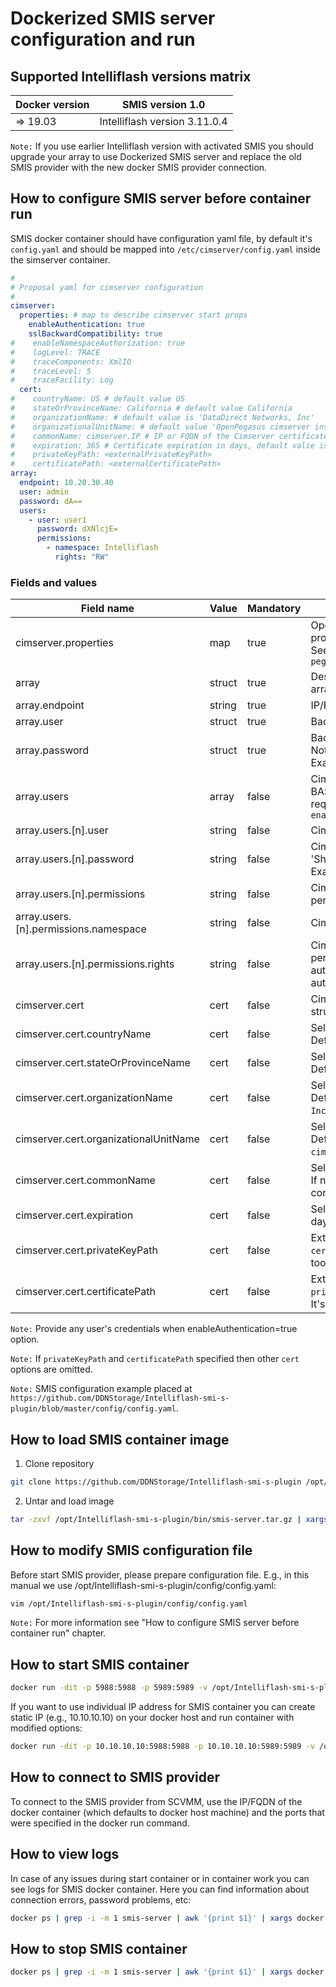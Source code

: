 # Dockerized SMIS server configuration and run

## Supported Intelliflash versions matrix

|  Docker version                      | SMIS version 1.0             |
| ------------------------------------ | ----------------------------- |
|  => 19.03                            | Intelliflash version 3.11.0.4 |

`Note:` If you use earlier Intelliflash version with activated SMIS you should upgrade your array to use Dockerized SMIS server and replace the old SMIS provider with the new docker SMIS provider connection.

## How to configure SMIS server before container run

SMIS docker container should have configuration yaml file, by default it's `config.yaml` and should be mapped into `/etc/cimserver/config.yaml` inside the simserver container.

```yaml
#
# Proposal yaml for cimserver configuration
#
cimserver:
  properties: # map to describe cimserver start props
    enableAuthentication: true
    sslBackwardCompatibility: true
#    enableNamespaceAuthorization: true
#    logLevel: TRACE
#    traceComponents: XmlIO
#    traceLevel: 5
#    traceFacility: Log
  cert:
#    countryName: US # default value US
#    stateOrProvinceName: California # default value California
#    organizationName: # default value is 'DataDirect Networks, Inc'
#    organizationalUnitName: # default value 'OpenPegasus cimserver instance'
#    commonName: cimserver.IP # IP or FQDN of the Cimserver certificate
#    expiration: 365 # Certificate expiration in days, default valie is 365
#    privateKeyPath: <externalPrivateKeyPath>
#    certificatePath: <externalCertificatePath>
array:
  endpoint: 10.20.30.40
  user: admin
  password: dA==
  users:
    - user: user1
      password: dXNlcjE=
      permissions:
        - namespace: Intelliflash
          rights: "RW"

```

### Fields and values
Field name                           | Value   | Mandatory | Description
------------------------------------ | ------- | --------- | --------------------------------------------------------------------
cimserver.properties                 | map     | true      | OpenPegasus cimserver' initial properties should be described there. See cimserver admin's guide `pegasus/doc/Admin_Guide_Release.pdf`
array                                | struct  | true      | Describes confuguration for remote array
array.endpoint                       | string  | true      | IP/FQDN of the backend array
array.user                           | struct  | true      | Backend's connection user name
array.password                       | struct  | true      | Backend's connection password. Note: 'Should be encoded in BASE64. Example: `echo -n 'password' | base64`'.
array.users                          | array   | false     | Cimserver's users. Enables BASICAUTH for every remote request. Should be used when `enableAuthentication=true`
array.users.[n].user                 | string  | false     | Cimserver's user name
array.users.[n].password             | string  | false     | Cimserver's user password. Note: 'Should be encoded in BASE64. Example: `echo -n 'password' | base64`'.
array.users.[n].permissions          | string  | false     | Cimserver's user namespace permissions.
array.users.[n].permissions.namespace| string  | false     | Cimserver's user namespace name
array.users.[n].permissions.rights   | string  | false     | Cimserver's user namespace permissions. `R` is for READ authorization, `W` is for WRITE authorization
cimserver.cert                       | cert    | false     | Cimserver's certificate configuration struct
cimserver.cert.countryName           | cert    | false     | Self-signed certificate 'C' attribute. Default value is `US`.
cimserver.cert.stateOrProvinceName   | cert    | false     | Self-signed certificate 'ST' attribute. Default value is `California`.
cimserver.cert.organizationName      | cert    | false     | Self-signed certificate 'O' attribute. Default value is `DataDirect Networks, Inc`.
cimserver.cert.organizationalUnitName| cert    | false     | Self-signed certificate 'OU' attribute. Default value is `OpenPegasus cimserver instance`.
cimserver.cert.commonName            | cert    | false     | Self-signed certificate 'CN' attribute. If not defined, then IP address of the container will be used.
cimserver.cert.expiration            | cert    | false     | Self-signed certificate expiration in days. Default value `365`
cimserver.cert.privateKeyPath        | cert    | false     | External private key file path. `certificatePath` must be specified too. It's container path, not host.
cimserver.cert.certificatePath       | cert    | false     | External Certificate file path. `privateKeyPath`  must be specified too. It's container path, not host.

`Note:` Provide any user's credentials when enableAuthentication=true option.

`Note:` If `privateKeyPath` and `certificatePath` specified then other `cert` options are omitted.

`Note:` SMIS configuration example placed at `https://github.com/DDNStorage/Intelliflash-smi-s-plugin/blob/master/config/config.yaml`.

## How to load SMIS container image

1. Clone repository
```bash
git clone https://github.com/DDNStorage/Intelliflash-smi-s-plugin /opt/Intelliflash-smi-s-plugin
```

2. Untar and load image
```bash
tar -zxvf /opt/Intelliflash-smi-s-plugin/bin/smis-server.tar.gz | xargs docker load -i
```

## How to modify SMIS configuration file

Before start SMIS provider, please prepare configuration file. E.g., in this manual we use /opt/Intelliflash-smi-s-plugin/config/config.yaml:
```bash
vim /opt/Intelliflash-smi-s-plugin/config/config.yaml
```

`Note:` For more information see "How to configure SMIS server before container run" chapter.

## How to start SMIS container

```bash
docker run -dit -p 5988:5988 -p 5989:5989 -v /opt/Intelliflash-smi-s-plugin/config:/etc/cimserver smis-server:1.0
```

If you want to use individual IP address for SMIS container you can create static IP (e.g., 10.10.10.10) on your docker host and run container with modified options:

```bash
docker run -dit -p 10.10.10.10:5988:5988 -p 10.10.10.10:5989:5989 -v /opt/Intelliflash-smi-s-plugin/config:/etc/cimserver smis-server:1.0
```

## How to connect to SMIS provider

To connect to the SMIS provider from SCVMM, use the IP/FQDN of the docker container (which defaults to docker host machine) and the ports that were specified in the docker run command.

## How to view logs

In case of any issues during start container or in container work you can see logs for SMIS docker container. Here you can find information about connection errors, password problems, etc:
```bash
docker ps | grep -i -m 1 smis-server | awk '{print $1}' | xargs docker logs
```

## How to stop SMIS container

```bash
docker ps | grep -i -m 1 smis-server | awk '{print $1}' | xargs docker kill
```
